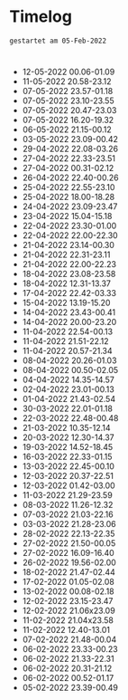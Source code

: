 # Timelog
`gestartet am 05-Feb-2022`

#
- 12-05-2022 00.06-01.09
- 11-05-2022 20.58-23.12
- 07-05-2022 23.57-01.18
- 07-05-2022 23.10-23.55
- 07-05-2022 20.47-23.03
- 07-05-2022 16.20-19.32 
- 06-05-2022 21.15-00.12
- 03-05-2022 23.09-00.42
- 29-04-2022 22.08-03.26
- 27-04-2022 22.33-23.51
- 27-04-2022 00.31-02.12
- 26-04-2022 22.40-00.26
- 25-04-2022 22.55-23.10
- 25-04-2022 18.00-18.28
- 24-04-2022 23.09-23.47
- 23-04-2022 15.04-15.18
- 22-04-2022 23.30-01.00
- 22-04-2022 22.00-22.30
- 21-04-2022 23.14-00.30
- 21-04-2022 22.31-23.11
- 21-04-2022 22.00-22.23
- 18-04-2022 23.08-23.58
- 18-04-2022 12.31-13.37
- 17-04-2022 22.42-03.33
- 15-04-2022 13.19-15.20
- 14-04-2022 23.43-00.41
- 14-04-2022 20.00-23.20
- 11-04-2022 22.54-00.13
- 11-04-2022 21.51-22.12
- 11-04-2022 20.57-21.34
- 08-04-2022 20.26-01.03
- 08-04-2022 00.50-02.05
- 04-04-2022 14.35-14.57
- 02-04-2022 23.01-00.13
- 01-04-2022 21.43-02.54
- 30-03-2022 22.01-01.18
- 22-03-2022 22.48-00.48
- 21-03-2022 10.35-12.14
- 20-03-2022 12.30-14.37
- 19-03-2022 14.52-18.45
- 16-03-2022 22.33-01.15
- 13-03-2022 22.45-00.10
- 12-03-2022 20.37-22.51
- 12-03-2022 01.42-03.00
- 11-03-2022 21.29-23.59
- 08-03-2022 11.26-12.32
- 07-03-2022 21.03-22.16
- 03-03-2022 21.28-23.06
- 28-02-2022 22.13-22.35
- 27-02-2022 21.50-00.05 
- 27-02-2022 16.09-16.40
- 26-02-2022 19.56-02.00
- 18-02-2022 21.47-02.44
- 17-02-2022 01.05-02.08 
- 13-02-2022 00.08-02.18
- 12-02-2022 23.15-23.47
- 12-02-2022 21.06x23.09 
- 11-02-2022 21.04x23.58
- 11-02-2022 12.40-13.01
- 07-02-2022 21.48-00.04
- 06-02-2022 23.33-00.23
- 06-02-2022 21.33-22.31
- 06-02-2022 20.31-21.12
- 06-02-2022 00.52-01.17
- 05-02-2022 23.39-00.49

